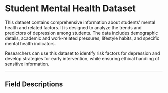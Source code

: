 # Student Mental Health Dataset

This dataset contains comprehensive information about students’ mental health and related factors. It is designed to analyze the trends and predictors of depression among students. The data includes demographic details, academic and work-related pressures, lifestyle habits, and specific mental health indicators.

Researchers can use this dataset to identify risk factors for depression and develop strategies for early intervention, while ensuring ethical handling of sensitive information.                                                                                                                                                                                                                                                                                                                                           

---

## Field Descriptions

<!-- 
id  
A unique identifier assigned to each student record in the dataset.
-->

<!-- 
Gender  
The gender of the student (e.g., Male, Female, Other). Useful for analyzing gender-specific trends in mental health.
-->

<!-- 
Age  
The age of the student in years.
-->

<!-- 
City  
The city or region where the student resides, providing geographical context for analysis.
-->

<!-- 
Profession  
The field of work or study of the student, which may offer insights into occupational or academic stress factors.
-->

<!-- 
Academic Pressure  
A measure indicating the level of pressure the student faces in academic settings (e.g., stress from exams, assignments, expectations).
-->

<!-- 
Work Pressure  
A measure of pressure related to job responsibilities, relevant for students working alongside their studies.
-->

<!-- 
CGPA  
The cumulative grade point average of the student, reflecting overall academic performance.
-->

<!-- 
Study Satisfaction  
An indicator of how satisfied the student is with their studies, which can correlate with mental well-being.
-->

<!-- 
Job Satisfaction  
A measure of the student’s satisfaction with their job or work environment, if applicable.
-->

<!-- 
Sleep Duration  
The average number of hours the student sleeps per day—an important factor in mental health.
-->

<!-- 
Dietary Habits  
An assessment of the student’s eating patterns and nutritional habits, potentially impacting overall health and mood.
-->

<!-- 
Degree  
The academic degree or program that the student is pursuing.
-->

<!-- 
Have you ever had suicidal thoughts?  
A binary indicator (`Yes`/`No`) reflecting whether the student has experienced suicidal ideation.
-->

<!-- 
Work/Study Hours  
The average number of hours per day the student dedicates to work or study, which can influence stress levels.
-->

<!-- 
Financial Stress  
A measure of the stress experienced due to financial concerns, which may affect mental health.
-->

<!-- 
Family History of Mental Illness  
Indicates whether there is a family history of mental illness (`Yes`/`No`)—a significant mental health risk factor.
-->

<!-- 
Depression  
The target variable that indicates whether the student is experiencing depression (`Yes`/`No`). This is the primary focus of the analysis.
-->

